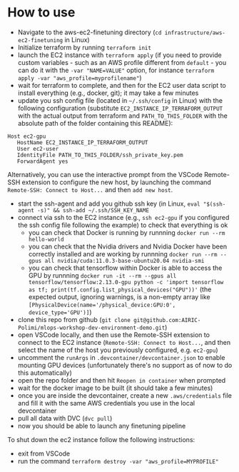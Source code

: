 # How to use

* Navigate to the aws-ec2-finetuning directory (`cd infrastructure/aws-ec2-finetuning` in Linux)
* Initialize terraform by running `terraform init`
* launch the EC2 instance with `terraform apply` (if you need to provide custom variables - such as an AWS profile different from `default` - you can do it with the `-var "NAME=VALUE"` option, for instance `terraform apply -var "aws_profile=myprofilename"`)
* wait for terraform to complete, and then for the EC2 user data script to install everything (e.g., docker, git); it may take a few minutes
* update you ssh config file (located in `~/.ssh/config` in Linux) with the following configuration (substitute `EC2_INSTANCE_IP_TERRAFORM_OUTPUT` with the actual output from terraform and `PATH_TO_THIS_FOLDER` with the absolute path of the folder containing this README):

```
Host ec2-gpu
   HostName EC2_INSTANCE_IP_TERRAFORM_OUTPUT
   User ec2-user   
   IdentityFile PATH_TO_THIS_FOLDER/ssh_private_key.pem
   ForwardAgent yes
```

Alternatively, you can use the interactive prompt from the VSCode Remote-SSH extension to configure the new host, by launching the command `Remote-SSH: Connect to Host...` and then `add new host`.

* start the ssh-agent and add you github ssh key (in Linux, `eval "$(ssh-agent -s)" && ssh-add ~/.ssh/SSH_KEY_NAME`
* connect via ssh to the EC2 instance (e.g., `ssh ec2-gpu` if you configured the ssh config file following the example) to check that everything is ok
  * you can check that Docker is running by runnning `docker run --rm hello-world`
  * you can check that the Nvidia drivers and Nvidia Docker have been correctly installed and are working by runnning `docker run --rm --gpus all nvidia/cuda:11.0.3-base-ubuntu20.04 nvidia-smi`
  * you can check that tensorflow within Docker is able to access the GPU by runnning `docker run -it --rm --gpus all tensorflow/tensorflow:2.13.0-gpu python -c 'import tensorflow as tf; print(tf.config.list_physical_devices("GPU"))'` (the expected output, ignoring warnings, is a non-empty array like `[PhysicalDevice(name='/physical_device:GPU:0', device_type='GPU')]`)
* clone this repo from github (`git clone git@github.com:AIRIC-Polimi/mlops-workshop-dev-environment-demo.git`)
* open VSCode locally, and then use the Remote-SSH extension to connect to the EC2 instance (`Remote-SSH: Connect to Host...`, and then select the name of the host you previously configured, e.g. `ec2-gpu`)
* uncomment the `runArgs` in `.devcontainer/devcontainer.json` to enable mounting GPU devices (unfortunately there's no support as of now to do this automatically)
* open the repo folder and then hit `Reopen in container` when prompted
* wait for the docker image to be built (it should take a few minutes)
* once you are inside the devcontainer, create a new `.aws/credentials` file and fill it with the same AWS credentials you use in the local devcontainer
* pull all data with DVC (`dvc pull`)
* now you should be able to launch any finetuning pipeline

To shut down the ec2 instance follow the following instructions:
* exit from VSCode
* run the command `terraform destroy -var "aws_profile=MYPROFILE"`
